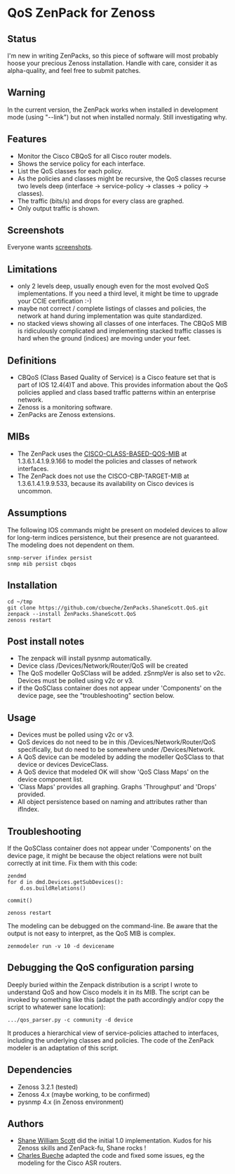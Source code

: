 QoS ZenPack for Zenoss
======================


Status
------

I'm new in writing ZenPacks, so this piece of software will most probably hoose your precious Zenoss installation. Handle with care, consider it as alpha-quality, and feel free to submit patches.


Warning
-------

In the current version, the ZenPack works when installed in development mode (using "--link") but not when installed normaly. Still investigating why.


Features
--------

- Monitor the Cisco CBQoS for all Cisco router models.
- Shows the service policy for each interface.
- List the QoS classes for each policy.
- As the policies and classes might be recursive, the QoS classes recurse two levels deep (interface → service-policy → classes → policy → classes).
- The traffic (bits/s) and drops for every class are graphed.
- Only output traffic is shown.


Screenshots
-----------

Everyone wants [screenshots](http://www.netnea.com/cms/2013/11/19/qos-parsing-on-cisco-routers/).


Limitations
-----------

- only 2 levels deep, usually enough even for the most evolved QoS implementations. If you need a third level, it might be time to upgrade your CCIE certification :-)
- maybe not correct / complete listings of classes and policies, the network at hand during implementation was quite standardized.
- no stacked views showing all classes of one interfaces. The CBQoS MIB is ridiculously complicated and implementing stacked traffic classes is hard when the ground (indices) are moving under your feet.


Definitions
-----------

- CBQoS (Class Based Quality of Service) is a Cisco feature set that is part of IOS 12.4(4)T and above. This provides information about the QoS policies applied and class based traffic patterns within an enterprise network.
- Zenoss is a monitoring software.
- ZenPacks are Zenoss extensions.

MIBs
----

- The ZenPack uses the [CISCO-CLASS-BASED-QOS-MIB](http://tools.cisco.com/Support/SNMP/do/BrowseOID.do?objectInput=1.3.6.1.4.1.9.9.166&translate=Translate&submitValue=SUBMIT) at 1.3.6.1.4.1.9.9.166 to model the policies and classes of network interfaces.
- The ZenPack does not use the CISCO-CBP-TARGET-MIB at 1.3.6.1.4.1.9.9.533, because its availability on Cisco devices is uncommon.


Assumptions
-----------

The following IOS commands might be present on modeled devices to allow for long-term indices persistence, but their presence are not guaranteed. The modeling does not dependent on them.

    snmp-server ifindex persist
    snmp mib persist cbqos


Installation
------------

    cd ~/tmp
    git clone https://github.com/cbueche/ZenPacks.ShaneScott.QoS.git
    zenpack --install ZenPacks.ShaneScott.QoS
    zenoss restart


Post install notes
------------------

- The zenpack will install pysnmp automatically.
- Device class /Devices/Network/Router/QoS will be created
- The QoS modeller QoSClass will be added. zSnmpVer is also set to v2c. Devices must be polled using v2c or v3.
- if the QoSClass container does not appear under 'Components' on the device page, see the "troubleshooting" section below.


Usage
-----

- Devices must be polled using v2c or v3.
- QoS devices do not need to be in this /Devices/Network/Router/QoS specifically, but do need to be somewhere under /Devices/Network.
- A QoS device can be modeled by adding the modeller QoSClass to that device or devices DeviceClass.
- A QoS device that modeled OK will show 'QoS Class Maps' on the device component list.
- 'Class Maps' provides all graphing. Graphs 'Throughput' and 'Drops' provided.
- All object persistence based on naming and attributes rather than ifIndex.


Troubleshooting
---------------

If the QoSClass container does not appear under 'Components' on the device page, it might be because the object relations were not built correctly at init time. Fix them with this code:

    zendmd
    for d in dmd.Devices.getSubDevices():
        d.os.buildRelations()

    commit()

    zenoss restart

The modeling can be debugged on the command-line. Be aware that the output is not easy to interpret, as the QoS MIB is complex.

    zenmodeler run -v 10 -d devicename


Debugging the QoS configuration parsing
---------------------------------------

Deeply buried within the Zenpack distribution is a script I wrote to understand QoS and how Cisco models it in its MIB. The script can be invoked by something like this (adapt the path accordingly and/or copy the script to whatewer sane location):

    .../qos_parser.py -c community -d device

It produces a hierarchical view of service-policies attached to interfaces, including the underlying classes and policies. The code of the ZenPack modeler is an adaptation of this script.


Dependencies
------------

- Zenoss 3.2.1 (tested)
- Zenoss 4.x (maybe working, to be confirmed)
- pysnmp 4.x (in Zenoss environment)


Authors
-------

- [Shane William Scott](http://www.shanewilliamscott.com/) did the initial 1.0 implementation. Kudos for his Zenoss skills and ZenPack-fu, Shane rocks !
- [Charles Bueche](http://www.netnea.com/cms/netnea-the-team/charles-bueche/) adapted the code and fixed some issues, eg the modeling for the Cisco ASR routers.

